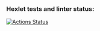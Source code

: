 ### Hexlet tests and linter status:
[![Actions Status](https://github.com/BeoWolf61/qa-engineer-project-85/actions/workflows/hexlet-check.yml/badge.svg)](https://github.com/BeoWolf61/qa-engineer-project-85/actions)